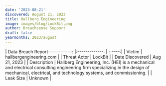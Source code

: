 ```yaml
---
date: '2023-08-21'
discovered: August 21, 2023
title: Hallberg Engineering
image: images/blog/LockBit.png
author: Breachsense Support
draft: false
yearmonths: 2023/august
---
```


| Data Breach Report------------:     |:-------------:    | :-----:|
| Victim      | hallbergengineering.com      | 
| Threat Actor      |  LockBit     | 
| Date Discovered      | Aug 21, 2023      | 
| Description      | Hallberg Engineering, Inc. (HEI) is a mechanical and electrical consulting engineering firm specializing in the design of mechanical, electrical, and technology systems, and commissioning.      | 
| Leak Size      | Unknown      | 

